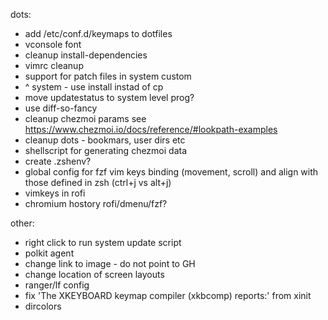 dots:
 - add /etc/conf.d/keymaps to dotfiles
 - vconsole font
 - cleanup install-dependencies
 - vimrc cleanup
 - support for patch files in system custom
 - ^ system - use install instad of cp
 - move updatestatus to system level prog?
 - use diff-so-fancy
 - cleanup chezmoi params see https://www.chezmoi.io/docs/reference/#lookpath-examples
 - cleanup dots - bookmars, user dirs etc
 - shellscript for generating chezmoi data
 - create .zshenv?
 - global config for fzf vim keys binding (movement, scroll) and align with those defined in zsh (ctrl+j vs alt+j)
 - vimkeys in rofi
 - chromium hostory rofi/dmenu/fzf?

other:
 - right click to run system update script
 - polkit agent
 - change link to image - do not point to GH
 - change location of screen layouts
 - ranger/lf config
 - fix 'The XKEYBOARD keymap compiler (xkbcomp) reports:' from xinit
 - dircolors
